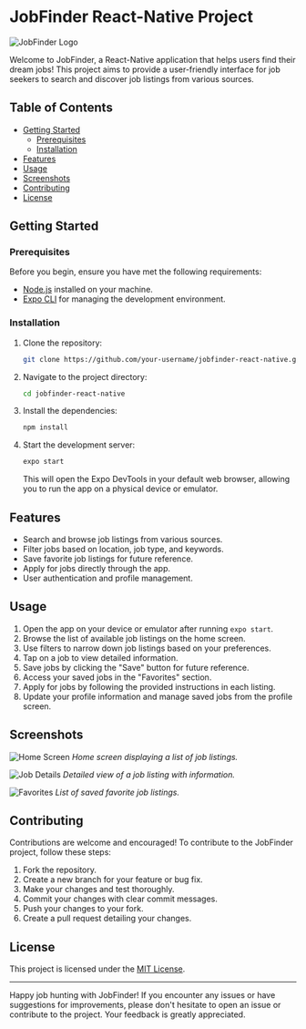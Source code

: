 # JobFinder React-Native Project

![JobFinder Logo](./assets/logo.png)

Welcome to JobFinder, a React-Native application that helps users find their dream jobs! This project aims to provide a user-friendly interface for job seekers to search and discover job listings from various sources.

## Table of Contents

- [Getting Started](#getting-started)
  - [Prerequisites](#prerequisites)
  - [Installation](#installation)
- [Features](#features)
- [Usage](#usage)
- [Screenshots](#screenshots)
- [Contributing](#contributing)
- [License](#license)

## Getting Started

### Prerequisites

Before you begin, ensure you have met the following requirements:

- [Node.js](https://nodejs.org/) installed on your machine.
- [Expo CLI](https://docs.expo.dev/get-started/installation/) for managing the development environment.

### Installation

1. Clone the repository:

   ```bash
   git clone https://github.com/your-username/jobfinder-react-native.git
   ```

2. Navigate to the project directory:

   ```bash
   cd jobfinder-react-native
   ```

3. Install the dependencies:

   ```bash
   npm install
   ```

4. Start the development server:

   ```bash
   expo start
   ```

   This will open the Expo DevTools in your default web browser, allowing you to run the app on a physical device or emulator.

## Features

- Search and browse job listings from various sources.
- Filter jobs based on location, job type, and keywords.
- Save favorite job listings for future reference.
- Apply for jobs directly through the app.
- User authentication and profile management.

## Usage

1. Open the app on your device or emulator after running `expo start`.
2. Browse the list of available job listings on the home screen.
3. Use filters to narrow down job listings based on your preferences.
4. Tap on a job to view detailed information.
5. Save jobs by clicking the "Save" button for future reference.
6. Access your saved jobs in the "Favorites" section.
7. Apply for jobs by following the provided instructions in each listing.
8. Update your profile information and manage saved jobs from the profile screen.

## Screenshots

![Home Screen](./screenshots/home.png)
_Home screen displaying a list of job listings._

![Job Details](./screenshots/job_details.png)
_Detailed view of a job listing with information._

![Favorites](./screenshots/favorites.png)
_List of saved favorite job listings._

## Contributing

Contributions are welcome and encouraged! To contribute to the JobFinder project, follow these steps:

1. Fork the repository.
2. Create a new branch for your feature or bug fix.
3. Make your changes and test thoroughly.
4. Commit your changes with clear commit messages.
5. Push your changes to your fork.
6. Create a pull request detailing your changes.

## License

This project is licensed under the [MIT License](./LICENSE).

---

Happy job hunting with JobFinder! If you encounter any issues or have suggestions for improvements, please don't hesitate to open an issue or contribute to the project. Your feedback is greatly appreciated.
